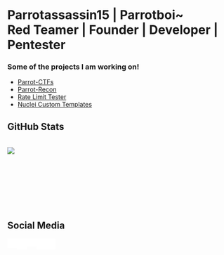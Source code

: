 # Parrotassassin15 | Parrotboi~ <br> Red Teamer | Founder | Developer | Pentester

### Some of the projects I am working on! 

* [Parrot-CTFs](https://github.com/Parrot-CTFs)
* [Parrot-Recon](https://github.com/parrotassassin15/parrot-recon)
* [Rate Limit Tester](https://github.com/parrotassassin15/rate-limit-tester-script)
* [Nuclei Custom Templates](https://github.com/parrotassassin15/red-teaming-custom-nuclei-templates)

## GitHub Stats
<br />
<img align="left" src="https://github-readme-stats.vercel.app/api?username=parrotassassin15&show_icons=true&show_border=false" />

<br />
<br />
<br />
<br />
<br />
<br />
<br />

<br />

<h2> Social Media </h2>

[<img align="left" alt="website" width="22px" src="icons/globe-solid.svg" />][Website]
[<img align="left" alt="linkedin" width="22px" src="icons/linkedin-brands-solid.svg" />][Linkdin]
[<img align="left" alt="discord" width="22px" src="icons/discord-brands-solid.svg" />][Discord]
[<img align="left" alt="instagram" width="22px" src="icons/instagram-brands-solid.svg" />][Instagram]
[<img align="left" alt="tiktok" width="22px" src="icons/tiktok-brands-solid.svg" />][Tiktok]


<br />
<br />

[Linkdin]: https://www.linkedin.com/in/ryan-wilke-8299b71b2
[Parrot-CTFs]: https://github.com/Parrot-CTFs
[Website]: https://parrot-ctfs.com
[Tiktok]: https://tiktok.com/@parrotassassin15
[Instagram]: https://instagram.com/parrotassassin15
[Discord]: https://discord.parrot-ctfs.com


